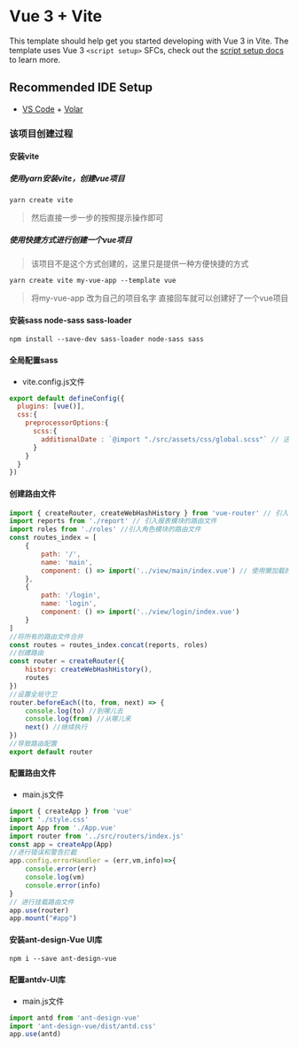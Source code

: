 # Vue 3 + Vite

This template should help get you started developing with Vue 3 in Vite. The template uses Vue 3 `<script setup>` SFCs, check out the [script setup docs](https://v3.vuejs.org/api/sfc-script-setup.html#sfc-script-setup) to learn more.

## Recommended IDE Setup

- [VS Code](https://code.visualstudio.com/) + [Volar](https://marketplace.visualstudio.com/items?itemName=Vue.volar)

### 该项目创建过程

#### 安装vite
##### 使用yarn安装vite，创建vue项目
```shell
yarn create vite
```
> 然后直接一步一步的按照提示操作即可
##### 使用快捷方式进行创建一个vue项目
> 该项目不是这个方式创建的，这里只是提供一种方便快捷的方式
```shell
yarn create vite my-vue-app --template vue
```
> 将my-vue-app 改为自己的项目名字 直接回车就可以创建好了一个vue项目
#### 安装sass node-sass sass-loader
```shell
npm install --save-dev sass-loader node-sass sass
```
#### 全局配置sass
- vite.config.js文件
```js
export default defineConfig({
  plugins: [vue()],
  css:{
    preprocessorOptions:{
      scss:{
        additionalDate : `@import "./src/assets/css/global.scss"` // 这是我本地创建的一个全局的scss文件，你们请自行创建
      }
    }
  }
})
```
#### 创建路由文件
```js
import { createRouter, createWebHashHistory } from 'vue-router' // 引入创建路由的基本模块
import reports from './report' // 引入报表模块的路由文件
import roles from './roles' //引入角色模块的路由文件
const routes_index = [
    {
        path: '/',
        name: 'main',
        component: () => import('../view/main/index.vue') // 使用懒加载的方式进行引入文件
    },
    {
        path: '/login',
        name: 'login',
        component: () => import('../view/login/index.vue')
    }
]
//将所有的路由文件合并
const routes = routes_index.concat(reports, roles)
//创建路由
const router = createRouter({
    history: createWebHashHistory(),
    routes
})
//设置全局守卫
router.beforeEach((to, from, next) => {
    console.log(to) //到哪儿去
    console.log(from) //从哪儿来
    next() //继续执行
})
//导致路由配置
export default router
```
#### 配置路由文件
- main.js文件
```js
import { createApp } from 'vue'
import './style.css'
import App from './App.vue'
import router from '../src/routers/index.js'
const app = createApp(App)
//进行错误和警告拦截
app.config.errorHandler = (err,vm,info)=>{
    console.error(err)
    console.log(vm)
    console.error(info)
}
// 进行挂载路由文件
app.use(router)
app.mount("#app")
```
#### 安装ant-design-Vue UI库
```shell
npm i --save ant-design-vue
```
#### 配置antdv-UI库
- main.js文件
```js
import antd from 'ant-design-vue'
import 'ant-design-vue/dist/antd.css'
app.use(antd)
```
